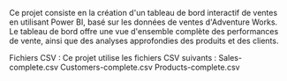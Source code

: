 
Ce projet consiste en la création d'un tableau de bord interactif de ventes en utilisant Power BI, basé sur les données de ventes d'Adventure Works. Le tableau de bord offre une vue d'ensemble complète des performances de vente, ainsi que des analyses approfondies des produits et des clients.




Fichiers CSV : Ce projet utilise les fichiers CSV suivants :
Sales-complete.csv
Customers-complete.csv
Products-complete.csv


